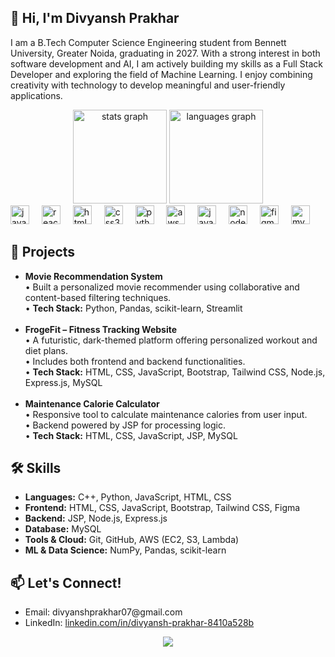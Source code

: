 <h2 align="left">👋 Hi, I'm Divyansh Prakhar</h2>

<p align="left">
I am a B.Tech Computer Science Engineering student from Bennett University, Greater Noida, graduating in 2027. With a strong interest in both software development and AI, I am actively building my skills as a Full Stack Developer and exploring the field of Machine Learning. I enjoy combining creativity with technology to develop meaningful and user-friendly applications.
</p>

<div align="center">
  <img src="https://github-readme-stats.vercel.app/api?username=Divyansh-Prakhar&hide_title=false&hide_rank=false&show_icons=true&include_all_commits=true&count_private=true&disable_animations=false&theme=dracula&locale=en&hide_border=false&order=1" height="150" alt="stats graph" />
  <img src="https://github-readme-stats.vercel.app/api/top-langs?username=Divyansh-Prakhar&locale=en&hide_title=false&layout=compact&card_width=320&langs_count=5&theme=dracula&hide_border=false&order=2" height="150" alt="languages graph" />
</div>

<div align="left">
  <img src="https://cdn.jsdelivr.net/gh/devicons/devicon/icons/javascript/javascript-original.svg" height="30" alt="javascript logo" />
  <img width="12" />
  <img src="https://cdn.jsdelivr.net/gh/devicons/devicon/icons/react/react-original.svg" height="30" alt="react logo" />
  <img width="12" />
  <img src="https://cdn.jsdelivr.net/gh/devicons/devicon/icons/html5/html5-original.svg" height="30" alt="html5 logo" />
  <img width="12" />
  <img src="https://cdn.jsdelivr.net/gh/devicons/devicon/icons/css3/css3-original.svg" height="30" alt="css3 logo" />
  <img width="12" />
  <img src="https://cdn.jsdelivr.net/gh/devicons/devicon/icons/python/python-original.svg" height="30" alt="python logo" />
  <img width="12" />
  <img src="https://cdn.jsdelivr.net/gh/devicons/devicon/icons/amazonwebservices/amazonwebservices-line-wordmark.svg" height="30" alt="aws logo" />
  <img width="12" />
  <img src="https://cdn.jsdelivr.net/gh/devicons/devicon/icons/java/java-original.svg" height="30" alt="java logo" />
  <img width="12" />
  <img src="https://cdn.jsdelivr.net/gh/devicons/devicon/icons/nodejs/nodejs-original.svg" height="30" alt="nodejs logo" />
  <img width="12" />
  <img src="https://cdn.jsdelivr.net/gh/devicons/devicon/icons/figma/figma-original.svg" height="30" alt="figma logo" />
  <img width="12" />
  <img src="https://cdn.jsdelivr.net/gh/devicons/devicon/icons/mysql/mysql-original.svg" height="30" alt="mysql logo" />
</div>

<h2 align="left">💼 Projects</h2>

<ul align="left">
  <li>
    <strong>Movie Recommendation System</strong><br>
    • Built a personalized movie recommender using collaborative and content-based filtering techniques.<br>
    • <strong>Tech Stack:</strong> Python, Pandas, scikit-learn, Streamlit
  </li><br>
  <li>
    <strong>FrogeFit – Fitness Tracking Website</strong><br>
    • A futuristic, dark-themed platform offering personalized workout and diet plans.<br>
    • Includes both frontend and backend functionalities.<br>
    • <strong>Tech Stack:</strong> HTML, CSS, JavaScript, Bootstrap, Tailwind CSS, Node.js, Express.js, MySQL
  </li><br>
  <li>
    <strong>Maintenance Calorie Calculator</strong><br>
    • Responsive tool to calculate maintenance calories from user input.<br>
    • Backend powered by JSP for processing logic.<br>
    • <strong>Tech Stack:</strong> HTML, CSS, JavaScript, JSP, MySQL
  </li>
</ul>

<h2 align="left">🛠️ Skills</h2>

<ul align="left">
  <li><strong>Languages:</strong> C++, Python, JavaScript, HTML, CSS</li>
  <li><strong>Frontend:</strong> HTML, CSS, JavaScript, Bootstrap, Tailwind CSS, Figma</li>
  <li><strong>Backend:</strong> JSP, Node.js, Express.js</li>
  <li><strong>Database:</strong> MySQL</li>
  <li><strong>Tools & Cloud:</strong> Git, GitHub, AWS (EC2, S3, Lambda)</li>
  <li><strong>ML & Data Science:</strong> NumPy, Pandas, scikit-learn</li>
</ul>

<h2 align="left">📫 Let's Connect!</h2>

<ul align="left">
  <li>Email: divyanshprakhar07@gmail.com</li>
  <li>LinkedIn: <a href="https://www.linkedin.com/in/divyansh-prakhar-8410a528b">linkedin.com/in/divyansh-prakhar-8410a528b</a></li>
</ul>

<div align="center">
  <img src="https://profile-counter.glitch.me/Divyansh-Prakhar/count.svg?" />
</div>
